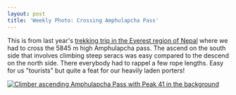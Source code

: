 ```yaml
---
layout: post
title: 'Weekly Photo: Crossing Amphulapcha Pass'
---
```


This is from last year's [trekking trip in the Everest region of Nepal](http://www.danielarndt.com/trips/show/366-nepal-solukhumbu-trekking-with-mera-peak-amphulapcha-and-island-peak) where we had to cross the 5845 m high Amphulapcha pass.  The ascend on the south side that involves climbing steep seracs was easy compared to the descend on the north side.  There everybody had to rappel a few rope lengths.  Easy for us "tourists" but quite a feat for our heavily laden porters!  

<a href="http://alpinepeaks.smugmug.com/Danielarndtcom/2010/2010-1108-AmphulapchaBCN/18194941_GpHNnf#1398220311_56HSnGn-A-LB" title="Climber ascending Amphulapcha Pass with Peak 41 in the background"><img src="http://alpinepeaks.smugmug.com/Danielarndtcom/2010/2010-1108-AmphulapchaBCN/i-56HSnGn/0/930x930/2010-1108-084244-6364-930x930.jpg" title="Climber ascending Amphulapcha Pass with Peak 41 in the background" alt="Climber ascending Amphulapcha Pass with Peak 41 in the background"></a>